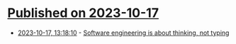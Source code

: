 # [Published on 2023-10-17](index.md)

* [2023-10-17, 13:18:10](https://lobste.rs/s/qgjisu/software_engineering_is_about_thinking) - [Software engineering is about thinking, not typing](https://jordankaye.dev/posts/thinking-not-typing/)
